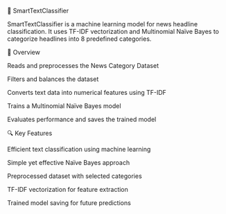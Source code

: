 🧠 SmartTextClassifier

SmartTextClassifier is a machine learning model for news headline classification. It uses TF-IDF vectorization and Multinomial Naïve Bayes to categorize headlines into 8 predefined categories.


📂 Overview

Reads and preprocesses the News Category Dataset

Filters and balances the dataset

Converts text data into numerical features using TF-IDF

Trains a Multinomial Naïve Bayes model

Evaluates performance and saves the trained model

🔍 Key Features

Efficient text classification using machine learning

Simple yet effective Naïve Bayes approach

Preprocessed dataset with selected categories

TF-IDF vectorization for feature extraction

Trained model saving for future predictions


